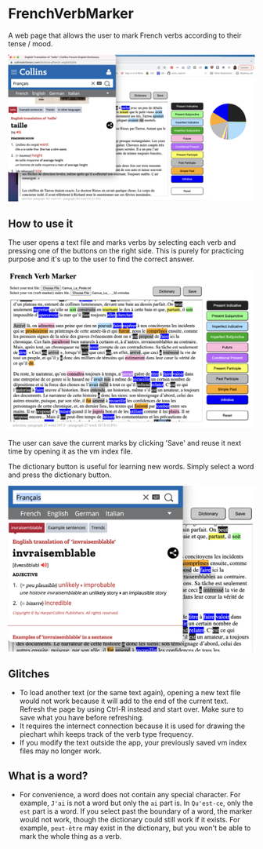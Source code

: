# FrenchVerbMarker
A web page that allows the user to mark French verbs according to their tense / mood.

![](./FrenchVerbMarker_whole_screen_example.png)


## How to use it

The user opens a text file and marks verbs by selecting each verb and pressing one of the buttons on the right side. This is purely for practicing purpose and it's up to the user to find the correct answer.

![](./FrenchVerbMarker_example.png)

The user can save the current marks by clicking 'Save' and reuse it next time by opening it as the vm index file.

The dictionary button is useful for learning new words. Simply select a word and press the dictionary button.

![](FrenchVerbMarker_dictionary_example.png)


## Glitches
* To load another text (or the same text again), opening a new text file would not work because it will add to the end of the current text. Refresh the page by using Ctrl-R instead and start over. Make sure to save what you have before refreshing.
* It requires the internect connection because it is used for drawing the piechart whih keeps track of the verb type frequency.
* If you modify the text outside the app, your previously saved vm index files may no longer work.

## What is a word?
* For convenience, a word does not contain any special character. For example, `J'ai` is not a word but only the `ai` part is. In `Qu'est-ce`, only the `est` part is a word. If you select past the boundary of a word, the marker would not work, though the dictionary could still work if it exists. For example, `peut-être` may exist in the dictionary, but you won't be able to mark the whole thing as a verb.

